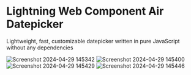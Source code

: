 # Lightning Web Component Air Datepicker
Lightweight, fast, customizable datepicker written in pure JavaScript without any dependencies


![Screenshot 2024-04-29 145342](https://github.com/MeghaS-mobio/Lightning-Web-Component-Air-Datepicker/assets/53168057/0295ddbd-5114-4d83-abc5-58b5e3d23732)
![Screenshot 2024-04-29 145400](https://github.com/MeghaS-mobio/Lightning-Web-Component-Air-Datepicker/assets/53168057/8eeb4ac5-62cd-4a2b-b564-c386db17f150)
![Screenshot 2024-04-29 145429](https://github.com/MeghaS-mobio/Lightning-Web-Component-Air-Datepicker/assets/53168057/b300dacc-0034-440f-a591-586f1497a2e9)
![Screenshot 2024-04-29 145446](https://github.com/MeghaS-mobio/Lightning-Web-Component-Air-Datepicker/assets/53168057/8fc6bd67-34c9-4613-9ff7-3bcbb6862ffd)
